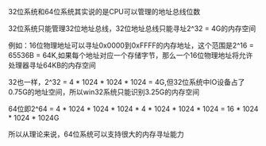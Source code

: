 32位系统和64位系统其实说的是CPU可以管理的地址总线位数

32位系统只能管理32位地址总线，32位地址总线只能寻址2^32 = 4G的内存空间

例如：16位物理地址可以寻址0x0000到0xFFFF的内存地址，这个范围是2^16 = 65536B = 64K,如果每个地址对应一个存储字节，那么一个16位物理地址将允许处理器寻址64KB的内存空间

32也一样，2^32 = 4 * 1024 * 1024 * 1024 = 4G,但32位系统中IO设备占了0.75G的地址空间，所以win32系统只能识别3.25G的内存空间

64位即2^64 = 4 * 1024 * 1024 * 1024 * 4 * 1024 * 1024 * 1024 = 16 * 1024 * 1024 * 1024G

所以从理论来说，64位系统可以支持很大的内存寻址能力

